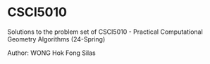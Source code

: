 # CSCI5010
Solutions to the problem set of CSCI5010 - Practical Computational Geometry Algorithms (24-Spring)

Author: WONG Hok Fong Silas
